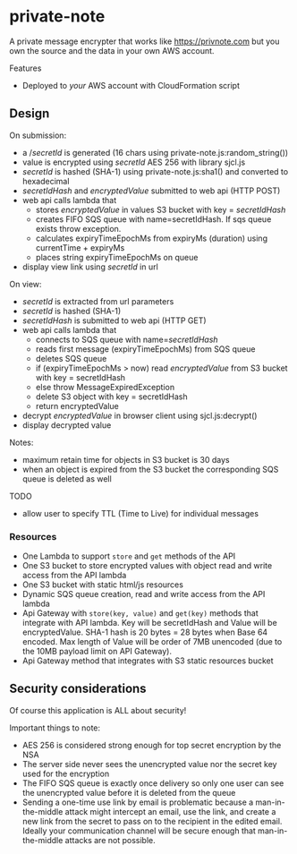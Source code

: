 # private-note
A private message encrypter that works like https://privnote.com but you own the source and the data in your own AWS account.

Features
* Deployed to *your* AWS account with CloudFormation script

## Design
On submission:
* a /*secretId* is generated (16 chars using private-note.js:random_string())
* value is encrypted using *secretId* AES 256 with library sjcl.js
* *secretId* is hashed (SHA-1) using private-note.js:sha1() and converted to hexadecimal
* *secretIdHash* and *encryptedValue* submitted to web api (HTTP POST)
* web api calls lambda that 
    * stores *encryptedValue* in values S3 bucket with key = *secretIdHash* 
    * creates FIFO SQS queue with name=secretIdHash. If sqs queue exists throw exception.
    * calculates expiryTimeEpochMs from expiryMs (duration) using currentTime + expiryMs
    * places string expiryTimeEpochMs on queue 
* display view link using *secretId* in url

On view:
* *secretId* is extracted from url parameters
* *secretId* is hashed (SHA-1)
* *secretIdHash* is submitted to web api (HTTP GET)
* web api calls lambda that
    * connects to SQS queue with name=*secretIdHash*
    * reads first message (expiryTimeEpochMs) from SQS queue
    * deletes SQS queue
    * if (expiryTimeEpochMs > now) read *encryptedValue* from S3 bucket with key = secretIdHash
    * else throw MessageExpiredException 
    * delete S3 object with key = secretIdHash
    * return encryptedValue
* decrypt *encryptedValue* in browser client using sjcl.js:decrypt() 
* display decrypted value 

Notes:

* maximum retain time for objects in S3 bucket is 30 days
* when an object is expired from the S3 bucket the corresponding SQS queue is deleted as well

TODO
* allow user to specify TTL (Time to Live) for individual messages

### Resources
* One Lambda to support `store` and `get` methods of the API 
* One S3 bucket to store encrypted values with object read and write access from the API lambda
* One S3 bucket with static html/js resources
* Dynamic SQS queue creation, read and write access from the API lambda
* Api Gateway with `store(key, value)` and `get(key)` methods that integrate with API lambda. Key will be secretIdHash and Value will be encryptedValue. SHA-1 hash is 20 bytes = 28 bytes when Base 64 encoded. Max length of Value will be order of 7MB unencoded (due to the 10MB payload limit on API Gateway).
* Api Gateway method that integrates with S3 static resources bucket

## Security considerations
Of course this application is ALL about security!

Important things to note:

* AES 256 is considered strong enough for top secret encryption by the NSA
* The server side never sees the unencrypted value nor the secret key used for the encryption
* The FIFO SQS queue is exactly once delivery so only one user can see the unencrypted value before it is deleted from the queue
* Sending a one-time use link by email is problematic because a man-in-the-middle attack might intercept an email, use the link, and create a new link from the secret to pass on to the recipient in the edited email. Ideally your communication channel will be secure enough that man-in-the-middle attacks are not possible.